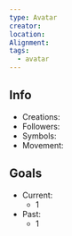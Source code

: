 ```yaml
---
type: Avatar
creator: 
location: 
Alignment: 
tags:
  - avatar
---
```

## Info
- Creations: 
- Followers: 
- Symbols: 
- Movement: 

## Goals
- Current:
	- 1
- Past:
	- 1